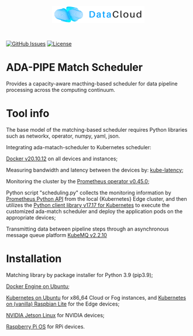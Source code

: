 <p align="center"><img width=50% src="https://raw.githubusercontent.com/DataCloud-project/toolbox/master/docs/img/datacloud_logo.png"></p>&nbsp;

[![GitHub Issues](https://img.shields.io/github/issues/DataCloud-project/ADA-PIPE.svg)](https://github.com/DataCloud-project/ADA-PIPE/issues)
[![License](https://img.shields.io/badge/license-Apache2.0-blue.svg)](https://opensource.org/licenses/Apache-2.0)

# ADA-PIPE Match Scheduler

Provides a capacity-aware macthing-based scheduler for data pipeline processing across the computing continuum.

# Tool info

The base model of the matching-based scheduler requires Python libraries such as networkx, operator, numpy, yaml, json.

Integrating ada-matach-scheduler to Kubernetes scheduler:

[Docker v20.10.12](https://www.docker.com/) on all devices and instances;

Measuring bandwidth and latency between the devices by: [kube-latency](https://github.com/simonswine/kube-latency);

Monitoring the cluster by the [Prometheus operator v0.45.0](https://github.com/prometheus-operator/prometheus-operator); 

Python script "scheduling.py" collects the monitoring information by [Prometheus Python API](https://pypi.org/project/prometheus-api-client/) from the local {Kubernetes} Edge cluster, and then utilizes the [Python client library v17.17 for Kubernetes](https://github.com/kubernetes-client/python) to execute the customized ada-match scheduler and deploy the application pods on the appropriate devices;

Transmitting data between pipeline steps through an asynchronous message queue platform [KubeMQ v2.2.10](https://github.com/kubemq-io/kubemq-community/releases/tag/v2.2.10)

# Installation

Matching library by package installer for Python 3.9 (pip3.9);

[Docker Engine on Ubuntu](https://docs.docker.com/engine/install/ubuntu/);

[Kubernetes on Ubuntu](https://phoenixnap.com/kb/install-kubernetes-on-ubuntu) for x86_64 Cloud or Fog instances, and [Kubernetes on (vanilla) Raspbian Lite](https://github.com/alexellis/k8s-on-raspbian/blob/master/GUIDE.md) for the Edge devices;

[NVIDIA Jetson Linux](https://developer.nvidia.com/embedded/linux-tegra) for NVIDIA devices;

[Raspberry Pi OS](https://www.raspberrypi.com/software/) for RPi devices.
